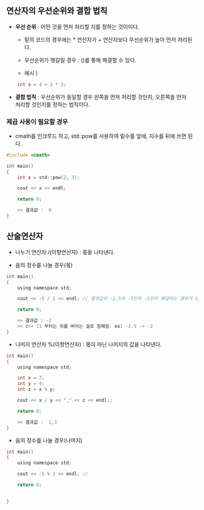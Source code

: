 ## 연산자의 우선순위와 결합 법칙

- **우선 순위** : 어떤 것을 먼저 처리할 지를 정하는 것이이다.

  - 밑의 코드의 경우에는 * 연산자가 + 연산자보다 우선순위가 높아 먼저 처리된다.

  - 우선순위가 헷갈릴 경우 : ()를 통해 해결할 수 있다.

  - 예시 )
```c
	int x = 4 + 2 * 3;
```

- **결합 법칙** : 우선순위가 동일할 경우 왼쪽을 먼저 처리할 것인지, 오른쪽을 먼저   
  처리할 것인지를 정하는 법칙이다.

### 제곱 사용이 필요할 경우 

 - cmath를 인크루드 하고, std::pow를 사용하여 밑수를 앞에, 지수를 뒤에 쓰면 된다.

```c
#include <cmath>

int main()
{
	int x = std::pow(2, 3);

	cout << x << endl;

	return 0;

    >> 결과값 :  8
}
```



## 산술연산자

- 나누기 연산자 /(이항연산자) : 몫을 나타낸다.

- 음의 정수를 나눌 경우(몫)

```c
int main()
{
	using namespace std;

	cout << -5 / 2 << endl; // 결과값이 -2.5라 -3인지 -2인지 헷갈리는 경우가 발생

	return 0;

    >> 결과값 : -2
    >> c++ 11 부터는 뒤를 버리는 걸로 정해짐. ex) -2.5 -> -2
}
```

- 나머지 연산자 %(이항연산자) : 몫이 아닌 나머지의 값을 나타낸다.

```c
int main()
{
	using namespace std;

	int x = 7;
	int y = 4;
	int z = x % y;

	cout << x / y << "," << z << endl;;

	return 0;

    >> 결과값 :  1,3 
}
```

- 음의 정수를 나눌 경우(나머지)
```c
int main()
{
	using namespace std;

	cout << -5 % 2 << endl; // 

	return 0;

    
}
```